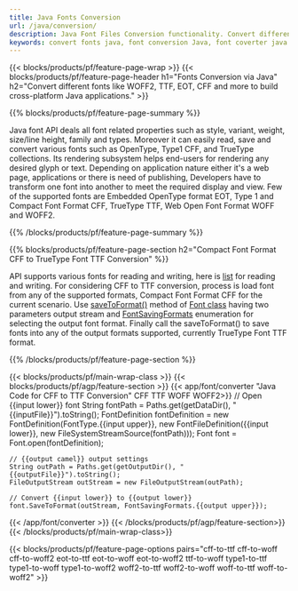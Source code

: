 ```yaml
---
title: Java Fonts Conversion
url: /java/conversion/
description: Java Font Files Conversion functionality. Convert different fonts such as CFF, EOT, WOFF, TTF, and Type 1 with a few lines of Java code.
keywords: convert fonts java, font conversion Java, font coverter java
---
```


{{< blocks/products/pf/feature-page-wrap >}}
{{< blocks/products/pf/feature-page-header h1="Fonts Conversion via Java" h2="Convert different fonts like WOFF2, TTF, EOT, CFF and more to build cross-platform Java applications." >}}

{{% blocks/products/pf/feature-page-summary %}}

Java font API deals all font related properties such as style, variant, weight, size/line height, family and types. Moreover it can easily read, save and convert various fonts such as OpenType, Type1 CFF, and TrueType collections. Its rendering subsystem helps end-users for rendering any desired glyph or text. Depending on application nature either it's a web page, applications or there is need of publishing, Developers have to transform one font into another to meet the required display and view. Few of the supported fonts are  Embedded OpenType format EOT, Type 1 and Compact Font Format CFF, TrueType TTF, Web Open Font Format WOFF and WOFF2.

{{% /blocks/products/pf/feature-page-summary  %}}

{{% blocks/products/pf/feature-page-section  h2="Compact Font Format CFF to TrueType Font TTF Conversion" %}}

API supports various fonts for reading and writing, here is [list](https://docs.aspose.com/font/java/convert/#formats-supported-for-reading-andor-writing) for reading and writing. For considering CFF to TTF conversion, process is load font from any of the supported formats, Compact Font Format CFF for the current scenario. Use [saveToFormat()](https://apireference.aspose.com/font/java/com.aspose.font/Font#saveToFormat-java.io.OutputStream-com.aspose.font.FontSavingFormats-) method of [Font class](https://apireference.aspose.com/font/java/com.aspose.font/Font#save-java.lang.String-) having two parameters output stream and [FontSavingFormats](https://apireference.aspose.com/font/java/com.aspose.font/FontSavingFormats) enumeration for selecting the output font format. Finally call the saveToFormat() to save fonts into any of the output formats supported, currently TrueType Font TTF format.
 
{{% /blocks/products/pf/feature-page-section %}}

{{< blocks/products/pf/main-wrap-class >}}
{{< blocks/products/pf/agp/feature-section >}}
{{< app/font/converter "Java Code for CFF to TTF Conversion" CFF TTF WOFF WOFF2>}}
    // Open {{input lower}} font
    String fontPath = Paths.get(getDataDir(), "{{inputFile}}").toString();
    FontDefinition fontDefinition = new FontDefinition(FontType.{{input upper}}, new FontFileDefinition({{input lower}}, new FileSystemStreamSource(fontPath)));
    Font font = Font.open(fontDefinition);

    // {{output camel}} output settings
    String outPath = Paths.get(getOutputDir(), "{{outputFile}}").toString();
    FileOutputStream outStream = new FileOutputStream(outPath);

    // Convert {{input lower}} to {{output lower}}
    font.SaveToFormat(outStream, FontSavingFormats.{{output upper}});
{{< /app/font/converter >}}
{{< /blocks/products/pf/agp/feature-section>}}
{{< /blocks/products/pf/main-wrap-class>}}

{{< blocks/products/pf/feature-page-options pairs="cff-to-ttf cff-to-woff cff-to-woff2 eot-to-ttf eot-to-woff eot-to-woff2 ttf-to-woff type1-to-ttf type1-to-woff type1-to-woff2 woff2-to-ttf woff2-to-woff woff-to-ttf woff-to-woff2" >}}